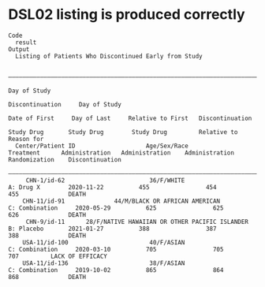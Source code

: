 # DSL02 listing is produced correctly

    Code
      result
    Output
      Listing of Patients Who Discontinued Early from Study
      
      ——————————————————————————————————————————————————————————————————————————————————————————————————————————————————————————————————————————————————————————————————————————————
                                                                                                                                Day of Study                                        
                                                                                                                               Discontinuation     Day of Study                     
                                                                                            Date of First     Day of Last     Relative to First   Discontinuation                   
                                                                                              Study Drug       Study Drug        Study Drug         Relative to        Reason for   
      Center/Patient ID                    Age/Sex/Race                      Treatment      Administration   Administration    Administration      Randomization    Discontinuation 
      ——————————————————————————————————————————————————————————————————————————————————————————————————————————————————————————————————————————————————————————————————————————————
         CHN-1/id-62                        36/F/WHITE                       A: Drug X        2020-11-22          455                454                455              DEATH      
        CHN-11/id-91              44/M/BLACK OR AFRICAN AMERICAN           C: Combination     2020-05-29          625                625                626              DEATH      
         CHN-9/id-11      28/F/NATIVE HAWAIIAN OR OTHER PACIFIC ISLANDER     B: Placebo       2021-01-27          388                387                388              DEATH      
        USA-11/id-100                       40/F/ASIAN                     C: Combination     2020-03-10          705                705                707         LACK OF EFFICACY
        USA-11/id-136                       38/F/ASIAN                     C: Combination     2019-10-02          865                864                868              DEATH      

